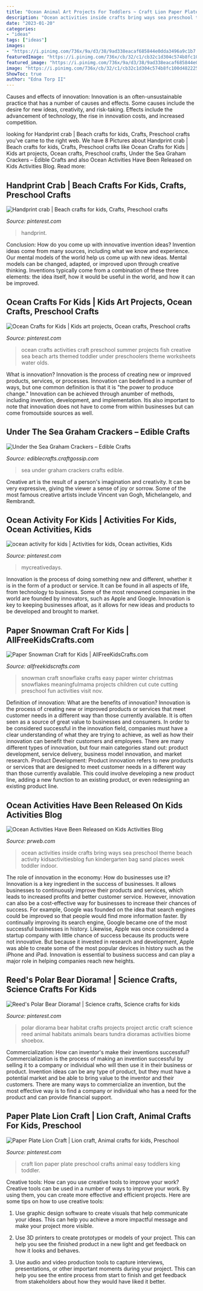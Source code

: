 ```yaml
---
title: "Ocean Animal Art Projects For Toddlers ~ Craft Lion Paper Plate Preschool Crafts Animal Easy Toddlers King Toddler"
description: "Ocean activities inside crafts bring ways sea preschool theme beach activity kidsactivitiesblog fun kindergarten bag sand places week toddler indoor"
date: "2023-01-20"
categories:
- "ideas"
tags: ["ideas"]
images:
- "https://i.pinimg.com/736x/9a/d3/38/9ad338eacaf685844e0dda3496a9c1b7.jpg"
featuredImage: "https://i.pinimg.com/736x/cb/32/c1/cb32c1d304c574b8fc100d4822256467--ocean-activities-activities-for-kids.jpg"
featured_image: "https://i.pinimg.com/736x/9a/d3/38/9ad338eacaf685844e0dda3496a9c1b7.jpg"
image: "https://i.pinimg.com/736x/cb/32/c1/cb32c1d304c574b8fc100d4822256467--ocean-activities-activities-for-kids.jpg"
ShowToc: true
author: "Edna Torp II"
---
```



Causes and effects of innovation:
Innovation is an often-unsustainable practice that has a number of causes and effects. Some causes include the desire for new ideas, creativity, and risk-taking. Effects include the advancement of technology, the rise in innovation costs, and increased competition.

	

		
looking for Handprint crab | Beach crafts for kids, Crafts, Preschool crafts you've came to the right web. We have 8 Pictures about Handprint crab | Beach crafts for kids, Crafts, Preschool crafts like Ocean Crafts for Kids | Kids art projects, Ocean crafts, Preschool crafts, Under the Sea Graham Crackers – Edible Crafts and also Ocean Activities Have Been Released on Kids Activities Blog. Read more:
		
    
## Handprint Crab | Beach Crafts For Kids, Crafts, Preschool Crafts

<img loading=lazy src="https://i.pinimg.com/736x/44/45/cb/4445cb0c76c52179319bbe88d0be213d.jpg" onerror="this.onerror=null;this.src='https://tse4.mm.bing.net/th?id=OIP.4LA4RX4a1hLHonMT7SEBswHaLH&amp;pid=15.1';" alt="Handprint crab | Beach crafts for kids, Crafts, Preschool crafts">

_Source: pinterest.com_

>handprint. 

	

Conclusion: How do you come up with innovative invention ideas?
Invention ideas come from many sources, including what we know and experience. Our mental models of the world help us come up with new ideas. Mental models can be changed, adapted, or improved upon through creative thinking. Inventions typically come from a combination of these three elements: the idea itself, how it would be useful in the world, and how it can be improved.

    
## Ocean Crafts For Kids | Kids Art Projects, Ocean Crafts, Preschool Crafts

<img loading=lazy src="https://i.pinimg.com/736x/b9/b0/1c/b9b01cd8d1c3a64c2311c785e2e3a6e0.jpg" onerror="this.onerror=null;this.src='https://tse3.mm.bing.net/th?id=OIP.P4SWhZiuGhL07brZB2lWrwAAAA&amp;pid=15.1';" alt="Ocean Crafts for Kids | Kids art projects, Ocean crafts, Preschool crafts">

_Source: pinterest.com_

>ocean crafts activities craft preschool summer projects fish creative sea beach arts themed toddler under preschoolers theme worksheets water olds. 

	

What is innovation?
Innovation is the process of creating new or improved products, services, or processes. Innovation can bedefined in a number of ways, but one common definition is that it is "the power to produce change." Innovation can be achieved through anumber of methods, including invention, development, and implementation. Itis also important to note that innovation does not have to come from within businesses but can come fromoutside sources as well.

    
## Under The Sea Graham Crackers – Edible Crafts

<img loading=lazy src="https://i1.wp.com/ediblecrafts.craftgossip.com/files/2016/01/Under-the-Sea-Graham-Crackers.jpg?fit=600,800" onerror="this.onerror=null;this.src='https://tse1.mm.bing.net/th?id=OIP.nOFoFoNlhHWraWEURspINAHaJ4&amp;pid=15.1';" alt="Under the Sea Graham Crackers – Edible Crafts">

_Source: ediblecrafts.craftgossip.com_

>sea under graham crackers crafts edible. 

	

Creative art is the result of a person's imagination and creativity. It can be very expressive, giving the viewer a sense of joy or sorrow. Some of the most famous creative artists include Vincent van Gogh, Michelangelo, and Rembrandt.

    
## Ocean Activity For Kids | Activities For Kids, Ocean Activities, Kids

<img loading=lazy src="https://i.pinimg.com/736x/cb/32/c1/cb32c1d304c574b8fc100d4822256467--ocean-activities-activities-for-kids.jpg" onerror="this.onerror=null;this.src='https://tse1.mm.bing.net/th?id=OIP.E00qflILeII8fejozKNpYgHaJ3&amp;pid=15.1';" alt="ocean activity for kids | Activities for kids, Ocean activities, Kids">

_Source: pinterest.com_

>mycreativedays. 

	

Innovation is the process of doing something new and different, whether it is in the form of a product or service. It can be found in all aspects of life, from technology to business. Some of the most renowned companies in the world are founded by innovators, such as Apple and Google. Innovation is key to keeping businesses afloat, as it allows for new ideas and products to be developed and brought to market.

    
## Paper Snowman Craft For Kids | AllFreeKidsCrafts.com

<img loading=lazy src="https://irepo.primecp.com/2016/08/293922/Snowflake-Snowman-Craft-for-Kids-Nov-24-2015-2-07-PM_Large600_ID-1805065.jpg?v=1805065" onerror="this.onerror=null;this.src='https://tse3.mm.bing.net/th?id=OIP.5L5atQxipHvlJu49S-k94QHaJ9&amp;pid=15.1';" alt="Paper Snowman Craft for Kids | AllFreeKidsCrafts.com">

_Source: allfreekidscrafts.com_

>snowman craft snowflake crafts easy paper winter christmas snowflakes meaningfulmama projects children cut cute cutting preschool fun activities visit nov. 

	

Definition of innovation: What are the benefits of innovation?
Innovation is the process of creating new or improved products or services that meet customer needs in a different way than those currently available. It is often seen as a source of great value to businesses and consumers. In order to be considered successful in the innovation field, companies must have a clear understanding of what they are trying to achieve, as well as how their innovation can benefit their customers and employees. There are many different types of innovation, but four main categories stand out: product development, service delivery, business model innovation, and market research. Product Development: Product innovation refers to new products or services that are designed to meet customer needs in a different way than those currently available. This could involve developing a new product line, adding a new function to an existing product, or even redesigning an existing product line.

    
## Ocean Activities Have Been Released On Kids Activities Blog

<img loading=lazy src="http://ww1.prweb.com/prfiles/2014/01/12/11464482/oceancollage.png" onerror="this.onerror=null;this.src='https://tse4.mm.bing.net/th?id=OIP.45ZLZ2uO0gp3n_yMK_0c6wHaKX&amp;pid=15.1';" alt="Ocean Activities Have Been Released on Kids Activities Blog">

_Source: prweb.com_

>ocean activities inside crafts bring ways sea preschool theme beach activity kidsactivitiesblog fun kindergarten bag sand places week toddler indoor. 

	

The role of innovation in the economy: How do businesses use it?
Innovation is a key ingredient in the success of businesses. It allows businesses to continuously improve their products and services, which leads to increased profits and better customer service. However, innovation can also be a cost-effective way for businesses to increase their chances of success. For example, Google was founded on the idea that search engines could be improved so that people would find more information faster. By continually improving its search engine, Google became one of the most successful businesses in history. Likewise, Apple was once considered a startup company with little chance of success because its products were not innovative. But because it invested in research and development, Apple was able to create some of the most popular devices in history such as the iPhone and iPad. Innovation is essential to business success and can play a major role in helping companies reach new heights.

    
## Reed&#039;s Polar Bear Diorama! | Science Crafts, Science Crafts For Kids

<img loading=lazy src="https://i.pinimg.com/736x/65/3d/10/653d107f3a09aad80536dcf984f3b945.jpg" onerror="this.onerror=null;this.src='https://tse3.mm.bing.net/th?id=OIP.8D_WEtN3yrncAb6uATQpdAHaJ3&amp;pid=15.1';" alt="Reed&#039;s Polar Bear Diorama! | Science crafts, Science crafts for kids">

_Source: pinterest.com_

>polar diorama bear habitat crafts projects project arctic craft science reed animal habitats animals bears tundra dioramas activities biome shoebox. 

	

Commercialization: How can inventor's make their inventions successful?
Commercialization is the process of making an invention successful by selling it to a company or individual who will then use it in their business or product. 
Invention ideas can be any type of product, but they must have a potential market and be able to bring value to the inventor and their customers. There are many ways to commercialize an invention, but the most effective way is to find a company or individual who has a need for the product and can provide financial support.

    
## Paper Plate Lion Craft | Lion Craft, Animal Crafts For Kids, Preschool

<img loading=lazy src="https://i.pinimg.com/736x/9a/d3/38/9ad338eacaf685844e0dda3496a9c1b7.jpg" onerror="this.onerror=null;this.src='https://tse4.mm.bing.net/th?id=OIP.IDz48b3qmvvbzK_OXlS1rAHaKX&amp;pid=15.1';" alt="Paper Plate Lion Craft | Lion craft, Animal crafts for kids, Preschool">

_Source: pinterest.com_

>craft lion paper plate preschool crafts animal easy toddlers king toddler. 

	

Creative tools: How can you use creative tools to improve your work?
Creative tools can be used in a number of ways to improve your work. By using them, you can create more effective and efficient projects. Here are some tips on how to use creative tools:
1. Use graphic design software to create visuals that help communicate your ideas. This can help you achieve a more impactful message and make your project more visible.

2. Use 3D printers to create prototypes or models of your project. This can help you see the finished product in a new light and get feedback on how it looks and behaves.

3. Use audio and video production tools to capture interviews, presentations, or other important moments during your project. This can help you see the entire process from start to finish and get feedback from stakeholders about how they would have liked it better.


